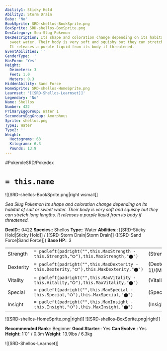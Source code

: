 ```yaml
---
Ability1: Sticky Hold
Ability2: Storm Drain
Baby: 'No'
BookSprite: SRD-shellos-BookSprite.png
BoxSprite: SRD-shellos-BoxSprite.png
DexCategory: Sea Slug Pokemon
DexDescription: Its shape and coloration change depending on its habitat of salt or
  sweet water. Their body is very soft and squishy but they can stretch long lengths.
  It releases a purple liquid from its body if threatened.
EventAbilities: ''
GenderType: ''
HasForm: 'Yes'
Height:
  Deimeters: 3
  Feet: 1.0
  Meters: 0.3
HiddenAbility: Sand Force
HomeSprite: SRD-shellos-HomeSprite.png
Learnset: '[[SRD-Shellos-Learnset]]'
Legendary: 'No'
Name: Shellos
Number: 422
PrimaryEggGroup: Water 1
SecondaryEggGroup: Amorphous
Sprite: shellos.png
Type1: Water
Type2: ''
Weight:
  Hectograms: 63
  Kilograms: 6.3
  Pounds: 13.9
---
```


#PokeroleSRD/Pokedex

# `= this.name`

![[SRD-shellos-BookSprite.png|right wsmall]]

*Sea Slug Pokemon*
*Its shape and coloration change depending on its habitat of salt or sweet water. Their body is very soft and squishy but they can stretch long lengths. It releases a purple liquid from its body if threatened.*

**DexID**:: 0422
**Species**:: Shellos
**Type**:: Water
**Abilities**:: [[SRD-Sticky Hold|Sticky Hold]] / [[SRD-Storm Drain|Storm Drain]] ([[SRD-Sand Force|Sand Force]])
**Base HP**:: 3

|           |                                                                                        |                                          |
| --------- | -------------------------------------------------------------------------------------- | ---------------------------------------- |
| Strength  | `= padleft(padright("",this.MaxStrength - this.Strength,"⭘"),this.MaxStrength,"⬤")`    | (Strength::2)/(MaxStrength::4)   |
| Dexterity | `= padleft(padright("",this.MaxDexterity - this.Dexterity,"⭘"),this.MaxDexterity,"⬤")` | (Dexterity:: 1)/(MaxDexterity::3) |
| Vitality  | `= padleft(padright("",this.MaxVitality - this.Vitality,"⭘"),this.MaxVitality,"⬤")`    | (Vitality::2)/(MaxVitality::4)   |
| Special   | `= padleft(padright("",this.MaxSpecial - this.Special,"⭘"),this.MaxSpecial,"⬤")`       | (Special::2)/(MaxSpecial::4)     |
| Insight   | `= padleft(padright("",this.MaxInsight - this.Insight,"⭘"),this.MaxInsight,"⬤")`       | (Insight::2)/(MaxInsight::4)     |

![[SRD-shellos-HomeSprite.png|right]]
![[SRD-shellos-BoxSprite.png|right]]

**Recommended Rank**:: Beginner
**Good Starter**:: Yes
**Can Evolve**:: Yes
**Height**: 1'0" / 0.3m
**Weight**: 13.9lbs / 6.3kg

![[SRD-Shellos-Learnset]]
